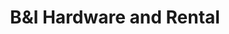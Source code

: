 ---
title: "B&I Hardware and Rental"
url: /junction-city/bandi-hardware-and-rental/
shop: doityourself
---